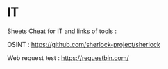 # IT

Sheets Cheat for IT and links of tools :

OSINT : 
https://github.com/sherlock-project/sherlock

Web request test : 
https://requestbin.com/
